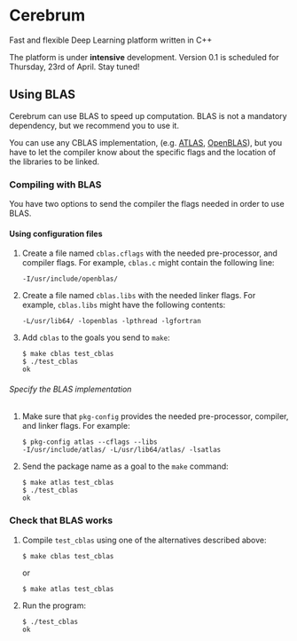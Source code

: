 # Cerebrum

Fast and flexible Deep Learning platform written in C++

The platform is under **intensive** development. Version 0.1 is scheduled for
Thursday, 23rd of April. Stay tuned!

## Using BLAS

Cerebrum can use BLAS to speed up computation. BLAS is not a mandatory
dependency, but we recommend you to use it.

You can use any CBLAS implementation, (e.g.
 [ATLAS](http://math-atlas.sourceforge.net/),
 [OpenBLAS](www.openblas.net)), but you have to let the compiler know about
the specific flags and the location of the libraries to be linked.

### Compiling with BLAS

You have two options to send the compiler the flags needed in order to use
BLAS.

#### Using configuration files

1.  Create a file named `cblas.cflags` with the needed pre-processor, and
    compiler flags. For example, `cblas.c` might contain the following line:
    
    ```
    -I/usr/include/openblas/
    ```

2.  Create a file named `cblas.libs` with the needed linker flags. For example,
    `cblas.libs` might have the following contents:
    
    ```
    -L/usr/lib64/ -lopenblas -lpthread -lgfortran
    ```

3.  Add `cblas` to the goals you send to `make`:
    
    ```
    $ make cblas test_cblas
    $ ./test_cblas
    ok
    ```

###### Specify the BLAS implementation

1.  Make sure that `pkg-config` provides the needed pre-processor, compiler,
    and linker flags. For example:
    
    ```
    $ pkg-config atlas --cflags --libs
    -I/usr/include/atlas/ -L/usr/lib64/atlas/ -lsatlas
    ```

2. Send the package name as a goal to the `make` command:
    
    ```
    $ make atlas test_cblas
    $ ./test_cblas
    ok
    ```

### Check that BLAS works

1.  Compile `test_cblas` using one of the alternatives described above:
    
    ```
    $ make cblas test_cblas
    ```
    or
    ```
    $ make atlas test_cblas
    ```

2.  Run the program:
    
    ```
    $ ./test_cblas
    ok
    ```

